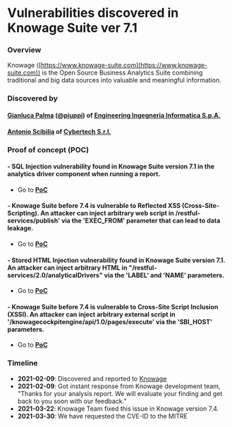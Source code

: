 
# Vulnerabilities discovered in Knowage Suite ver 7.1

### Overview
Knowage ([https://www.knowage-suite.com](https://www.knowage-suite.com)) is the Open Source Business Analytics Suite combining traditional and big data sources into valuable and meaningful information.

### Discovered by
#### [Gianluca Palma](https://www.linkedin.com/in/piuppi/) ([@piuppi](https://twitter.com/piuppi)) of [Engineering Ingegneria Informatica S.p.A.](https://www.eng.it)
#### [Antonio Scibilia](https://www.linkedin.com/in/nynuz/) of [Cybertech S.r.l.](https://cybertech.eu)
 
### Proof of concept (POC)

#### - SQL Injection vulnerability found in Knowage Suite version 7.1 in the analytics driver component when running a report.

- Go to **[PoC](SQLi-KnowageSuite.md)**

#### - Knowage Suite before 7.4 is vulnerable to Reflected XSS (Cross-Site-Scripting). An attacker can inject arbitrary web script in /restful-services/publish' via the 'EXEC_FROM' parameter that can lead to data leakage.

- Go to **[PoC](XSS-KnowageSuite.md)**

#### - Stored HTML Injection vulnerability found in Knowage Suite version 7.1. An attacker can inject arbitrary HTML in "/restful-services/2.0/analyticalDrivers" via the 'LABEL' and 'NAME' parameters.

- Go to **[PoC](HTLM-Injection-KnowageSuite.md)**

#### - Knowage Suite before 7.4 is vulnerable to Cross-Site Script Inclusion (XSSI). An attacker can inject arbitrary external script in '/knowagecockpitengine/api/1.0/pages/execute' via the 'SBI_HOST' parameters.

- Go to **[PoC](XSSI-KnowageSuite.md)**

### Timeline
- **2021-02-09**: Discovered and reported to [Knowage](https://www.knowage-suite.com)
- **2021-02-09**: Got instant response from Knowage development team, "Thanks for your analysis report. We will evaluate your finding and get back to you soon with our feedback."
- **2021-03-22**: Knowage Team fixed this issue in Knowage version 7.4.
- **2021-03-30**: We have requested the CVE-ID to the MITRE
